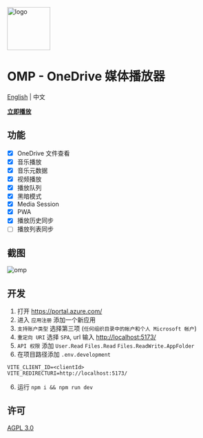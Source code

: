<img height="100px" width="100px" alt="logo" src="https://github.com/nini22P/omp/assets/60903333/4c4ac2b7-1002-478a-bb15-a5756e352fec"/>

# OMP - OneDrive 媒体播放器

[English](./readme.md) | 中文

**[立即播放](https://nini22p.github.io/omp/)**

## 功能

- [x] OneDrive 文件查看
- [x] 音乐播放
- [x] 音乐元数据
- [x] 视频播放
- [x] 播放队列
- [x] 黑暗模式
- [x] Media Session
- [x] PWA
- [x] 播放历史同步
- [ ] 播放列表同步

## 截图

![omp](https://github.com/nini22P/omp/assets/60903333/f74801dc-8f12-42db-9d83-814c0289093a)

## 开发

1. 打开 <https://portal.azure.com/>
2. 进入 `应用注册` 添加一个新应用
3. `支持账户类型` 选择第三项 (`任何组织目录中的帐户和个人 Microsoft 帐户`)
4. `重定向 URI` 选择 `SPA`, url 输入 <http://localhost:5173/>
5. `API 权限` 添加 `User.Read` `Files.Read` `Files.ReadWrite.AppFolder`
6. 在项目路径添加 `.env.development`

```env
VITE_CLIENT_ID=<clientId>
VITE_REDIRECTURI=http://localhost:5173/
```

6. 运行 `npm i && npm run dev`

## 许可

[AGPL 3.0](https://github.com/nini22P/omp/blob/main/LICENSE)
